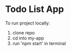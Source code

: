 # Todo List App

To run project locally:
1. clone repo
2. cd into my-app
3. run 'npm start' in terminal

